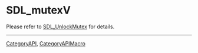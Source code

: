 # SDL_mutexV

Please refer to [SDL_UnlockMutex](SDL_UnlockMutex) for details.

----
[CategoryAPI](CategoryAPI), [CategoryAPIMacro](CategoryAPIMacro)

